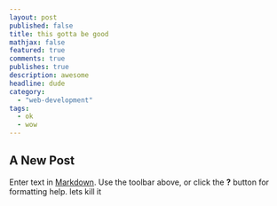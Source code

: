 ```yaml
---
layout: post
published: false
title: this gotta be good
mathjax: false
featured: true
comments: true
publishes: true
description: awesome
headline: dude
category: 
  - "web-development"
tags: 
  - ok
  - wow
---
```


## A New Post

Enter text in [Markdown](http://daringfireball.net/projects/markdown/). Use the toolbar above, or click the **?** button for formatting help.
lets kill it
